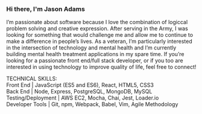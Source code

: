 ### Hi there, I'm Jason Adams

I’m passionate about software because I love the combination of logiccal problem solving and creative expression. After serving in the Army, I was looking for something that would challenge me and allow me to continue to make a difference in people’s lives. As a veteran, I’m particularly interested in the intersection of technology and mental health and I’m currently building mental health treatment applications in my spare time. If you’re looking for a passionate front end/full stack developer, or if you too are interested in using technology to improve quality of life, feel free to connect!
  
<div>TECHNICAL SKILLS:</div>
<div>Front End | JavaScript (ES5 and ES6), React, HTML5, CSS3</div>
<div>Back End | Node, Express, PostgreSQL, MongoDB, MySQL</div>
<div>Testing/Deployment | AWS EC2, Mocha, Chai, Jest, Loader.io</div>
<div>Developer Tools | Git, npm, Webpack, Babel, Vim, Agile Methodology</div>
<!--
**jasonadams1326/jasonadams1326** is a ✨ _special_ ✨ repository because its `README.md` (this file) appears on your GitHub profile.

Here are some ideas to get you started:

- 🔭 I’m currently working on ...
- 🌱 I’m currently learning ...
- 👯 I’m looking to collaborate on ...
- 🤔 I’m looking for help with ...
- 💬 Ask me about ...
- 📫 How to reach me: ...
- 😄 Pronouns: ...
- ⚡ Fun fact: ...
-->
